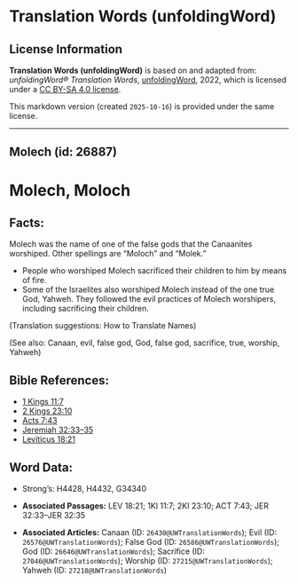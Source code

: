 # Translation Words (unfoldingWord)

## License Information

**Translation Words (unfoldingWord)** is based on and adapted from: _unfoldingWord® Translation Words_, [unfoldingWord](https://unfoldingword.org/utw), 2022, which is licensed under a [CC BY-SA 4.0 license](https://creativecommons.org/licenses/by-sa/4.0/legalcode.en).

This markdown version (created `2025-10-16`) is provided under the same license.



--------------------------------

## Molech (id: 26887)

Molech, Moloch
==============

Facts:
------

Molech was the name of one of the false gods that the Canaanites worshiped. Other spellings are “Moloch” and “Molek.”

* People who worshiped Molech sacrificed their children to him by means of fire.
* Some of the Israelites also worshiped Molech instead of the one true God, Yahweh. They followed the evil practices of Molech worshipers, including sacrificing their children.

(Translation suggestions: How to Translate Names)

(See also: Canaan, evil, false god, God, false god, sacrifice, true, worship, Yahweh)

Bible References:
-----------------

* [1 Kings 11:7](https://ref.ly/1Kgs11:7)
* [2 Kings 23:10](https://ref.ly/2Kgs23:10)
* [Acts 7:43](https://ref.ly/Acts7:43)
* [Jeremiah 32:33–35](https://ref.ly/Jer32:33-Jer32:35)
* [Leviticus 18:21](https://ref.ly/Lev18:21)

Word Data:
----------

* Strong’s: H4428, H4432, G34340

* **Associated Passages:** LEV 18:21; 1KI 11:7; 2KI 23:10; ACT 7:43; JER 32:33–JER 32:35
* **Associated Articles:** Canaan (ID: `26430@UWTranslationWords`); Evil (ID: `26576@UWTranslationWords`); False God (ID: `26586@UWTranslationWords`); God (ID: `26646@UWTranslationWords`); Sacrifice (ID: `27046@UWTranslationWords`); Worship (ID: `27215@UWTranslationWords`); Yahweh (ID: `27218@UWTranslationWords`)

